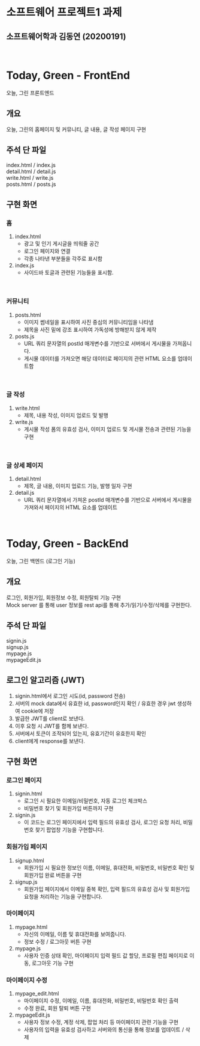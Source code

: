 # 소프트웨어 프로젝트1 과제
## 소프트웨어학과 김동연 (20200191)
<br>

# Today, Green - FrontEnd
오늘, 그린 프론트엔드

## 개요
오늘, 그린의 홈페이지 및 커뮤니티, 글 내용, 글 작성 페이지 구현

## 주석 단 파일
index.html  / index.js<br>
detail.html / detail.js<br>
write.html  / write.js<br>
posts.html  / posts.js<br>

## 구현 화면
### 홈
1. index.html
    - 광고 및 인기 게시글을 띄워줄 공간
    - 로그인 페이지와 연결
    - 각종 나타낸 부분들을 각주로 표시함
2. index.js
    - 사이드바 토글과 관련된 기능들을 표시함.
<br>

### 커뮤니티
1. posts.html
    - 이미지 썸네일을 표시하여 사진 중심의 커뮤니티임을 나타냄
    - 제목을 사진 밑에 강조 표시하여 가독성에 방해받지 않게 제작
2. posts.js
    - URL 쿼리 문자열의 postId 매개변수를 기반으로 서버에서 게시물을 가져옵니다. 
    - 게시물 데이터를 가져오면 해당 데이터로 페이지의 관련 HTML 요소를 업데이트함
<br>

### 글 작성
1. write.html
    - 제목, 내용 작성, 이미지 업로드 및 발행
2. write.js
    - 게시물 작성 폼의 유효성 검사, 이미지 업로드 및 게시물 전송과 관련된 기능을 구현
<br>

### 글 상세 페이지
1. detail.html
    - 제목, 글 내용, 이미지 업로드 기능, 발행 일자 구현
2. detail.js
    - URL 쿼리 문자열에서 가져온 postId 매개변수를 기반으로 서버에서 게시물을 가져와서 페이지의 HTML 요소를 업데이트
<br>

# Today, Green - BackEnd
오늘, 그린 백엔드 (로그인 기능)

## 개요
로그인, 회원가입, 회원정보 수정, 회원탈퇴 기능 구현<br>
Mock server 를 통해 user 정보를 rest api를 통해 추가/읽기/수정/삭제를 구현한다.

## 주석 단 파일
signin.js<br>
signup.js<br>
mypage.js<br>
mypageEdit.js<br>

## 로그인 알고리즘 (JWT)
1. signin.html에서 로그인 시도(id, password 전송)
2. 서버의 mock data에서 유효한 id, password인지 확인 / 유효한 경우 jwt 생성하여 cookie에 저장
3. 발급한 JWT를 client로 보낸다.
4. 이후 요청 시 JWT를 함께 보낸다.
5. 서버에서 토큰이 조작되어 있는지, 유효기간이 유효한지 확인
6. client에게 response를 보낸다.

## 구현 화면
### 로그인 페이지 
1. signin.html
    - 로그인 시 필요한 이메일/비밀번호, 자동 로그인 체크박스
    - 비밀번호 찾기 및 회원가입 버튼까지 구현
2. signin.js
    - 이 코드는 로그인 페이지에서 입력 필드의 유효성 검사, 로그인 요청 처리, 비밀번호 찾기 팝업창 기능을 구현합니다.

### 회원가입 페이지 
1. signup.html
    - 회원가입 시 필요한 정보인 이름, 이메일, 휴대전화, 비밀번호, 비밀번호 확인 및 회원가입 완료 버튼을 구현
2. signup.js
    - 회원가입 페이지에서 이메일 중복 확인, 입력 필드의 유효성 검사 및 회원가입 요청을 처리하는 기능을 구현합니다.

### 마이페이지
1. mypage.html
    - 자신의 이메일, 이름 및 휴대전화를 보여줍니다.
    - 정보 수정 / 로그아웃 버튼 구현
2. mypage.js
    - 사용자 인증 상태 확인, 마이페이지 입력 필드 값 할당, 프로필 편집 페이지로 이동, 로그아웃 기능 구현

### 마이페이지 수정 
1. mypage_edit.html
    - 마이페이지 수정, 이메일, 이름, 휴대전화, 비밀번호, 비밀번호 확인 출력
    - 수정 완료, 회원 탈퇴 버튼 구현
2. mypageEdit.js
    - 사용자 정보 수정, 계정 삭제, 팝업 처리 등 마이페이지 관련 기능을 구현
    - 사용자의 입력을 유효성 검사하고 서버와의 통신을 통해 정보를 업데이트 / 삭제

